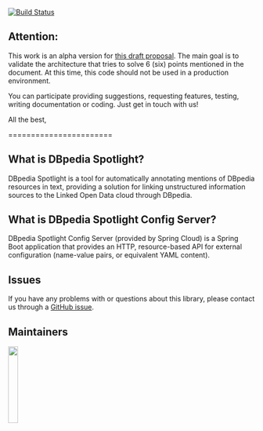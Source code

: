 
[![Build Status](https://travis-ci.org/dbpedia-spotlight/dbpedia-spotlight-config-server.svg?branch=master)](https://travis-ci.org/dbpedia-spotlight/dbpedia-spotlight-config-server)


## Attention:

This work is an alpha version for [this draft proposal](https://docs.google.com/document/d/1EYZPN4KmyAhlGPfyRBjiAhBVgCSVzhG0jR-9kQd7v0s/edit?usp=sharing).  The main goal is to validate the architecture that tries to solve 6 (six) points mentioned in the document. At this time, this code should not be used in a production environment.

You can participate providing suggestions, requesting features, testing, writing documentation or coding. Just get in touch with us!

All the best,


=======================



## What is DBpedia Spotlight?

DBpedia Spotlight is a tool for automatically annotating mentions of DBpedia resources in text, providing a solution for linking unstructured information sources to the Linked Open Data cloud through DBpedia.

## What is DBpedia Spotlight Config Server?

DBpedia Spotlight Config Server (provided by Spring Cloud) is a Spring Boot application that provides an HTTP, resource-based API for external configuration (name-value pairs, or equivalent YAML content).


## Issues

If you have any problems with or questions about this library, please contact us through a [GitHub issue](https://github.com/sandroacoelho/dbpedia-spotlight-config-server/issues).

## Maintainers

<a href="http://infai.org"><img src="http://infai.org/de/Aktuelles/files?get=10_jahre_infai_gold.PNG" align="left" height="20%" width="20%" ></a>

